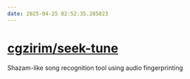 ```yaml
---
date: 2025-04-25 02:52:35.285823
---
```


# [cgzirim/seek-tune](https://github.com/cgzirim/seek-tune)

Shazam-like song recognition tool using audio fingerprinting